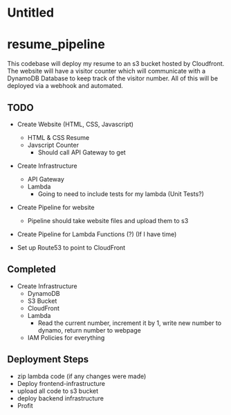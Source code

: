 # Untitled

# resume_pipeline

This codebase will deploy my resume to an s3 bucket hosted by Cloudfront. The website will have a visitor counter which will communicate with a DynamoDB Database to keep track of the visitor number. All of this will be deployed via a webhook and automated.

## TODO

- Create Website (HTML, CSS, Javascript)
    - HTML & CSS Resume
    - Javscript Counter
        - Should call API Gateway to get
- Create Infrastructure
    - API Gateway
    - Lambda
        - Going to need to include tests for my lambda (Unit Tests?)
- Create Pipeline for website
    - Pipeline should take website files and upload them to s3

- Create Pipeline for Lambda Functions (?) (If I have time)
- Set up Route53 to point to CloudFront

## Completed

- Create Infrastructure
    - DynamoDB
    - S3 Bucket
    - CloudFront
    - Lambda
        - Read the current number, increment it by 1, write new number to dynamo, return number to webpage
    - IAM Policies for everything

## Deployment Steps

- zip lambda code (if any changes were made)
- Deploy frontend-infrastructure
- upload all code to s3 bucket
- deploy backend infrastructure
- Profit

